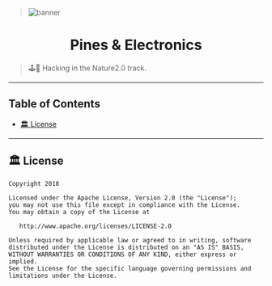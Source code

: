 > ![banner](https://www.odyssey.org/wp-content/uploads/2018/12/Nature2.0-logo-e1545922454827.png)
<h1 align="center">Pines & Electronics</h1>


> 🕹🚗 Hacking in the Nature2.0 track.


---
## Table of Contents

  - [🏛 License](#license)

---


## 🏛 License

```text
Copyright 2018 

Licensed under the Apache License, Version 2.0 (the "License");
you may not use this file except in compliance with the License.
You may obtain a copy of the License at

   http://www.apache.org/licenses/LICENSE-2.0

Unless required by applicable law or agreed to in writing, software
distributed under the License is distributed on an "AS IS" BASIS,
WITHOUT WARRANTIES OR CONDITIONS OF ANY KIND, either express or implied.
See the License for the specific language governing permissions and
limitations under the License.
```